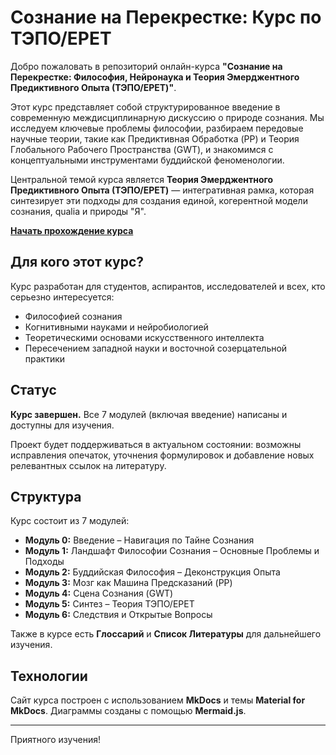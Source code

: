 # Сознание на Перекрестке: Курс по ТЭПО/EPET

Добро пожаловать в репозиторий онлайн-курса **"Сознание на Перекрестке: Философия, Нейронаука и Теория Эмерджентного Предиктивного Опыта (ТЭПО/EPET)"**.

Этот курс представляет собой структурированное введение в современную междисциплинарную дискуссию о природе сознания. Мы исследуем ключевые проблемы философии, разбираем передовые научные теории, такие как Предиктивная Обработка (PP) и Теория Глобального Рабочего Пространства (GWT), и знакомимся с концептуальными инструментами буддийской феноменологии.

Центральной темой курса является **Теория Эмерджентного Предиктивного Опыта (ТЭПО/EPET)** — интегративная рамка, которая синтезирует эти подходы для создания единой, когерентной модели сознания, qualia и природы "Я".

**[Начать прохождение курса](https://antimortine.github.io/epet-course/)**

## Для кого этот курс?

Курс разработан для студентов, аспирантов, исследователей и всех, кто серьезно интересуется:
*   Философией сознания
*   Когнитивными науками и нейробиологией
*   Теоретическими основами искусственного интеллекта
*   Пересечением западной науки и восточной созерцательной практики

## Статус

**Курс завершен.** Все 7 модулей (включая введение) написаны и доступны для изучения.

Проект будет поддерживаться в актуальном состоянии: возможны исправления опечаток, уточнения формулировок и добавление новых релевантных ссылок на литературу.

## Структура

Курс состоит из 7 модулей:
*   **Модуль 0:** Введение – Навигация по Тайне Сознания
*   **Модуль 1:** Ландшафт Философии Сознания – Основные Проблемы и Подходы
*   **Модуль 2:** Буддийская Философия – Деконструкция Опыта
*   **Модуль 3:** Мозг как Машина Предсказаний (PP)
*   **Модуль 4:** Сцена Сознания (GWT)
*   **Модуль 5:** Синтез – Теория ТЭПО/EPET
*   **Модуль 6:** Следствия и Открытые Вопросы

Также в курсе есть **Глоссарий** и **Список Литературы** для дальнейшего изучения.

## Технологии

Сайт курса построен с использованием **MkDocs** и темы **Material for MkDocs**. Диаграммы созданы с помощью **Mermaid.js**.

---

Приятного изучения!